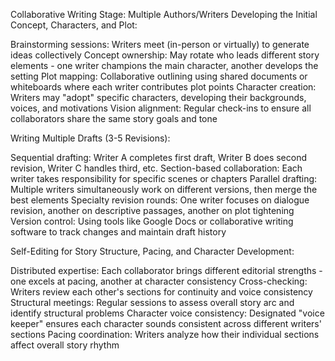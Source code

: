 Collaborative Writing Stage: Multiple Authors/Writers
Developing the Initial Concept, Characters, and Plot:

Brainstorming sessions: Writers meet (in-person or virtually) to generate ideas collectively
Concept ownership: May rotate who leads different story elements - one writer champions the main character, another develops the setting
Plot mapping: Collaborative outlining using shared documents or whiteboards where each writer contributes plot points
Character creation: Writers may "adopt" specific characters, developing their backgrounds, voices, and motivations
Vision alignment: Regular check-ins to ensure all collaborators share the same story goals and tone

Writing Multiple Drafts (3-5 Revisions):

Sequential drafting: Writer A completes first draft, Writer B does second revision, Writer C handles third, etc.
Section-based collaboration: Each writer takes responsibility for specific scenes or chapters
Parallel drafting: Multiple writers simultaneously work on different versions, then merge the best elements
Specialty revision rounds: One writer focuses on dialogue revision, another on descriptive passages, another on plot tightening
Version control: Using tools like Google Docs or collaborative writing software to track changes and maintain draft history

Self-Editing for Story Structure, Pacing, and Character Development:

Distributed expertise: Each collaborator brings different editorial strengths - one excels at pacing, another at character consistency
Cross-checking: Writers review each other's sections for continuity and voice consistency
Structural meetings: Regular sessions to assess overall story arc and identify structural problems
Character voice consistency: Designated "voice keeper" ensures each character sounds consistent across different writers' sections
Pacing coordination: Writers analyze how their individual sections affect overall story rhythm
